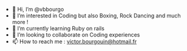 - 👋 Hi, I’m @vbbourgo
- 👀 I’m interested in Coding but also Boxing, Rock Dancing and much more !
- 🌱 I’m currently learning Ruby on rails
- 💞️ I’m looking to collaborate on Coding experiences
- 📫 How to reach me : victor.bourgouin@hotmail.fr

<!---
vbbourgo/vbbourgo is a ✨ special ✨ repository because its `README.md` (this file) appears on your GitHub profile.
You can click the Preview link to take a look at your changes.
--->
